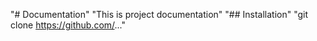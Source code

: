 "# Documentation" 
"This is project documentation" 
"## Installation" 
"git clone https://github.com/..." 
